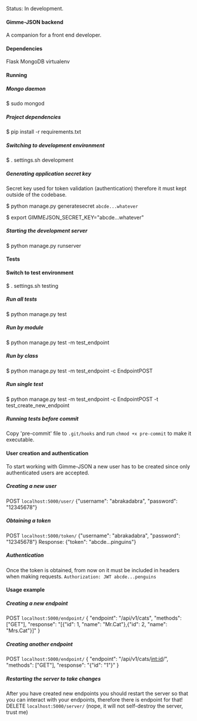 Status: In development.

#### Gimme-JSON backend
A companion for a front end developer.

#### Dependencies
Flask
MongoDB
virtualenv

#### Running
##### Mongo daemon
$ sudo mongod

##### Project dependencies
$ pip install -r requirements.txt

##### Switching to development environment
$ . settings.sh development

##### Generating application secret key
Secret key used for token validation (authentication) therefore it must kept outside of the codebase.

$ python manage.py generatesecret
`abcde...whatever`

$ export GIMMEJSON_SECRET_KEY="abcde...whatever"

##### Starting the development server
$ python manage.py runserver

#### Tests
#### Switch to test environment
$ . settings.sh testing

##### Run all tests
$ python manage.py test

##### Run by module
$ python manage.py test -m test_endpoint

##### Run by class
$ python manage.py test -m test_endpoint -c EndpointPOST

##### Run single test
$ python manage.py test -m test_endpoint -c EndpointPOST -t test_create_new_endpoint

##### Running tests before commit
Copy 'pre-commit' file to `.git/hooks` and run `chmod +x pre-commit` to make it executable.

#### User creation and authentication
To start working with Gimme-JSON a new user has to be created since only authenticated users are accepted.

##### Creating a new user
POST `localhost:5000/user/`
{"username": "abrakadabra", "password": "12345678"}

##### Obtaining a token
POST `localhost:5000/token/`
{"username": "abrakadabra", "password": "12345678"}
Response: {"token": "abcde...pinguins"}

##### Authentication
Once the token is obtained, from now on it must be included in headers when making requests.
`Authorization: JWT abcde...penguins`

#### Usage example
##### Creating a new endpoint
POST `localhost:5000/endpoint/`
{
    "endpoint": "/api/v1/cats",
    "methods": ["GET"],
    "response": "[{\"id\": 1, \"name\": \"Mr.Cat\"},{\"id\": 2, \"name\": \"Mrs.Cat\"}]"
}

##### Creating another endpoint
POST `localhost:5000/endpoint/`
{
    "endpoint": "/api/v1/cats/<int:id>/",
    "methods": ["GET"],
    "response": "{\"id\": \"1\"}"
}

##### Restarting the server to take changes
After you have created new endpoints you should restart the server so that you can interact with your endpoints,
therefore there is endpoint for that!
DELETE `localhost:5000/server/` (nope, it will not self-destroy the server, trust me)